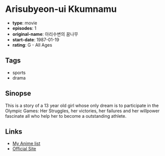 # Arisubyeon-ui Kkumnamu

-   **type**: movie
-   **episodes**: 1
-   **original-name**: 아리수변의 꿈나무
-   **start-date**: 1987-01-19
-   **rating**: G - All Ages

## Tags

-   sports
-   drama

## Sinopse

This is a story of a 13 year old girl whose only dream is to participate in the Olympic Games: Her Struggles, her victories, her failures and her willpower fascinate all who help her to become a outstanding athlete.

## Links

-   [My Anime list](https://myanimelist.net/anime/4621/Arisubyeon-ui_Kkumnamu)
-   [Official Site](http://www.kmdb.or.kr/movie/md_basic.asp?nation=K&p_dataid=05446)
